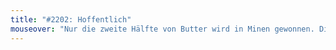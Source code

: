 ```yaml
---
title: "#2202: Hoffentlich"
mouseover: "Nur die zweite Hälfte von Butter wird in Minen gewonnen. Die erste erhält man aus anglifizierten Adversativkonjunktionen."
---
```


